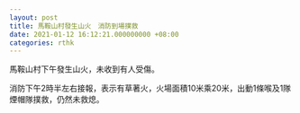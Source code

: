 ```yaml
---
layout: post
title: 馬鞍山村發生山火　消防到場撲救
date: 2021-01-12 16:12:21.000000000 +08:00
categories: rthk
---
```


馬鞍山村下午發生山火，未收到有人受傷。

消防下午2時半左右接報，表示有草著火，火場面積10米乘20米，出動1條喉及1隊煙帽隊撲救，仍然未救熄。
